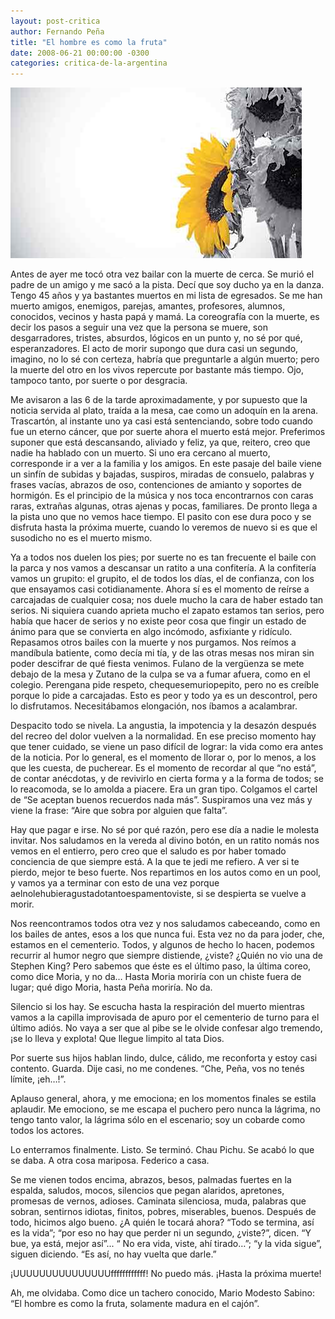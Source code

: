 ```yaml
---
layout: post-critica
author: Fernando Peña
title: "El hombre es como la fruta"
date: 2008-06-21 00:00:00 -0300
categories: critica-de-la-argentina
---
```

![El hombre es como la fruta](/assets/images/critica-de-la-argentina/48_89.jpg)

Antes de ayer me tocó otra vez bailar con la muerte de cerca. Se murió el padre de un amigo y me sacó a la pista. Decí que soy ducho ya en la danza. Tengo 45 años y ya bastantes muertos en mi lista de egresados. Se me han muerto amigos, enemigos, parejas, amantes, profesores, alumnos, conocidos, vecinos y hasta papá y mamá. La coreografía con la muerte, es decir los pasos a seguir una vez que la persona se muere, son desgarradores, tristes, absurdos, lógicos en un punto y, no sé por qué, esperanzadores. El acto de morir supongo que dura casi un segundo, imagino, no lo sé con certeza, habría que preguntarle a algún muerto; pero la muerte del otro en los vivos repercute por bastante más tiempo. Ojo, tampoco tanto, por suerte o por desgracia.

Me avisaron a las 6 de la tarde aproximadamente, y por supuesto que la noticia servida al plato, traída a la mesa, cae como un adoquín en la arena. Trascartón, al instante uno ya casi está sentenciando, sobre todo cuando fue un eterno cáncer, que por suerte ahora el muerto está mejor. Preferimos suponer que está descansando, aliviado y feliz, ya que, reitero, creo que nadie ha hablado con un muerto. Si uno era cercano al muerto, corresponde ir a ver a la familia y los amigos. En este pasaje del baile viene un sinfín de subidas y bajadas, suspiros, miradas de consuelo, palabras y frases vacías, abrazos de oso, contenciones de amianto y soportes de hormigón. Es el principio de la música y nos toca encontrarnos con caras raras, extrañas algunas, otras ajenas y pocas, familiares. De pronto llega a la pista uno que no vemos hace tiempo. El pasito con ese dura poco y se disfruta hasta la próxima muerte, cuando lo veremos de nuevo si es que el susodicho no es el muerto mismo.

Ya a todos nos duelen los pies; por suerte no es tan frecuente el baile con la parca y nos vamos a descansar un ratito a una confitería. A la confitería vamos un grupito: el grupito, el de todos los días, el de confianza, con los que ensayamos casi cotidianamente. Ahora sí es el momento de reírse a carcajadas de cualquier cosa; nos duele mucho la cara de haber estado tan serios. Ni siquiera cuando aprieta mucho el zapato estamos tan serios, pero había que hacer de serios y no existe peor cosa que fingir un estado de ánimo para que se convierta en algo incómodo, asfixiante y ridículo. Repasamos otros bailes con la muerte y nos purgamos. Nos reímos a mandíbula batiente, como decía mi tía, y de las otras mesas nos miran sin poder descifrar de qué fiesta venimos. Fulano de la vergüenza se mete debajo de la mesa y Zutano de la culpa se va a fumar afuera, como en el colegio. Perengana pide respeto, chequesemuriopepito, pero no es creíble porque lo pide a carcajadas. Esto es peor y todo ya es un descontrol, pero lo disfrutamos. Necesitábamos elongación, nos íbamos a acalambrar.

Despacito todo se nivela. La angustia, la impotencia y la desazón después del recreo del dolor vuelven a la normalidad. En ese preciso momento hay que tener cuidado, se viene un paso difícil de lograr: la vida como era antes de la noticia. Por lo general, es el momento de llorar o, por lo menos, a los que les cuesta, de pucherear. Es el momento de recordar al que “no está”, de contar anécdotas, y de revivirlo en cierta forma y a la forma de todos; se lo reacomoda, se lo amolda a piacere. Era un gran tipo. Colgamos el cartel de “Se aceptan buenos recuerdos nada más”. Suspiramos una vez más y viene la frase: “Aire que sobra por alguien que falta”.

Hay que pagar e irse. No sé por qué razón, pero ese día a nadie le molesta invitar. Nos saludamos en la vereda al divino botón, en un ratito nomás nos vemos en el entierro, pero creo que el saludo es por haber tomado conciencia de que siempre está. A la que te jedi me refiero. A ver si te pierdo, mejor te beso fuerte. Nos repartimos en los autos como en un pool, y vamos ya a terminar con esto de una vez porque aelnolehubieragustadotantoespamentoviste, si se despierta se vuelve a morir.

Nos reencontramos todos otra vez y nos saludamos cabeceando, como en los bailes de antes, esos a los que nunca fui. Esta vez no da para joder, che, estamos en el cementerio. Todos, y algunos de hecho lo hacen, podemos recurrir al humor negro que siempre distiende, ¿viste? ¿Quién no vio una de Stephen King? Pero sabemos que éste es el último paso, la última coreo, como dice Moria, y no da… Hasta Moria moriría con un chiste fuera de lugar; qué digo Moria, hasta Peña moriría. No da.

Silencio si los hay. Se escucha hasta la respiración del muerto mientras vamos a la capilla improvisada de apuro por el cementerio de turno para el último adiós. No vaya a ser que al pibe se le olvide confesar algo tremendo, ¡se lo lleva y explota! Que llegue limpito al tata Dios.

Por suerte sus hijos hablan lindo, dulce, cálido, me reconforta y estoy casi contento. Guarda. Dije casi, no me condenes. “Che, Peña, vos no tenés límite, ¡eh…!”.

Aplauso general, ahora, y me emociona; en los momentos finales se estila aplaudir. Me emociono, se me escapa el puchero pero nunca la lágrima, no tengo tanto valor, la lágrima sólo en el escenario; soy un cobarde como todos los actores.

Lo enterramos finalmente. Listo. Se terminó. Chau Pichu. Se acabó lo que se daba. A otra cosa mariposa. Federico a casa.

Se me vienen todos encima, abrazos, besos, palmadas fuertes en la espalda, saludos, mocos, silencios que pegan alaridos, apretones, promesas de vernos, adioses. Caminata silenciosa, muda, palabras que sobran, sentirnos idiotas, finitos, pobres, miserables, buenos. Después de todo, hicimos algo bueno. ¿A quién le tocará ahora? “Todo se termina, así es la vida”; “por eso no hay que perder ni un segundo, ¿viste?”, dicen. “Y bue, ya está, mejor así”... “ No era vida, viste, ahí tirado…”; “y la vida sigue”, siguen diciendo. “Es así, no hay vuelta que darle.”

¡UUUUUUUUUUUUUUUffffffffffff! No puedo más. ¡Hasta la próxima muerte!

Ah, me olvidaba. Como dice un tachero conocido, Mario Modesto Sabino: “El hombre es como la fruta, solamente madura en el cajón”.
